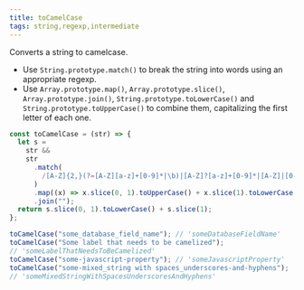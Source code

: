 ```yaml
---
title: toCamelCase
tags: string,regexp,intermediate
---
```


Converts a string to camelcase.

- Use `String.prototype.match()` to break the string into words using an appropriate regexp.
- Use `Array.prototype.map()`, `Array.prototype.slice()`, `Array.prototype.join()`, `String.prototype.toLowerCase()` and `String.prototype.toUpperCase()` to combine them, capitalizing the first letter of each one.

```js
const toCamelCase = (str) => {
  let s =
    str &&
    str
      .match(
        /[A-Z]{2,}(?=[A-Z][a-z]+[0-9]*|\b)|[A-Z]?[a-z]+[0-9]*|[A-Z]|[0-9]+/g
      )
      .map((x) => x.slice(0, 1).toUpperCase() + x.slice(1).toLowerCase())
      .join("");
  return s.slice(0, 1).toLowerCase() + s.slice(1);
};
```

```js
toCamelCase("some_database_field_name"); // 'someDatabaseFieldName'
toCamelCase("Some label that needs to be camelized");
// 'someLabelThatNeedsToBeCamelized'
toCamelCase("some-javascript-property"); // 'someJavascriptProperty'
toCamelCase("some-mixed_string with spaces_underscores-and-hyphens");
// 'someMixedStringWithSpacesUnderscoresAndHyphens'
```
